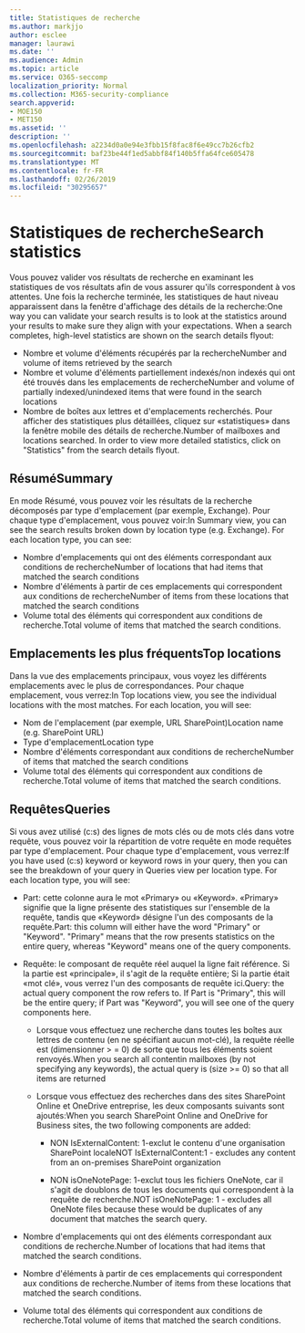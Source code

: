 ```yaml
---
title: Statistiques de recherche
ms.author: markjjo
author: esclee
manager: laurawi
ms.date: ''
ms.audience: Admin
ms.topic: article
ms.service: O365-seccomp
localization_priority: Normal
ms.collection: M365-security-compliance
search.appverid:
- MOE150
- MET150
ms.assetid: ''
description: ''
ms.openlocfilehash: a2234d0a0e94e3fbb15f8fac8f6e49cc7b26cfb2
ms.sourcegitcommit: baf23be44f1ed5abbf84f140b5ffa64fce605478
ms.translationtype: MT
ms.contentlocale: fr-FR
ms.lasthandoff: 02/26/2019
ms.locfileid: "30295657"
---
```

# <a name="search-statistics"></a><span data-ttu-id="7d211-102">Statistiques de recherche</span><span class="sxs-lookup"><span data-stu-id="7d211-102">Search statistics</span></span>

<span data-ttu-id="7d211-p101">Vous pouvez valider vos résultats de recherche en examinant les statistiques de vos résultats afin de vous assurer qu'ils correspondent à vos attentes. Une fois la recherche terminée, les statistiques de haut niveau apparaissent dans la fenêtre d'affichage des détails de la recherche:</span><span class="sxs-lookup"><span data-stu-id="7d211-p101">One way you can validate your search results is to look at the statistics around your results to make sure they align with your expectations. When a search completes, high-level statistics are shown on the search details flyout:</span></span>
- <span data-ttu-id="7d211-105">Nombre et volume d'éléments récupérés par la recherche</span><span class="sxs-lookup"><span data-stu-id="7d211-105">Number and volume of items retrieved by the search</span></span>
- <span data-ttu-id="7d211-106">Nombre et volume d'éléments partiellement indexés/non indexés qui ont été trouvés dans les emplacements de recherche</span><span class="sxs-lookup"><span data-stu-id="7d211-106">Number and volume of partially indexed/unindexed items that were found in the search locations</span></span>
- <span data-ttu-id="7d211-p102">Nombre de boîtes aux lettres et d'emplacements recherchés. Pour afficher des statistiques plus détaillées, cliquez sur «statistiques» dans la fenêtre mobile des détails de recherche.</span><span class="sxs-lookup"><span data-stu-id="7d211-p102">Number of mailboxes and locations searched. In order to view more detailed statistics, click on "Statistics" from the search details flyout.</span></span>

## <a name="summary"></a><span data-ttu-id="7d211-109">Résumé</span><span class="sxs-lookup"><span data-stu-id="7d211-109">Summary</span></span>

<span data-ttu-id="7d211-p103">En mode Résumé, vous pouvez voir les résultats de la recherche décomposés par type d'emplacement (par exemple, Exchange). Pour chaque type d'emplacement, vous pouvez voir:</span><span class="sxs-lookup"><span data-stu-id="7d211-p103">In Summary view, you can see the search results broken down by location type (e.g. Exchange). For each location type, you can see:</span></span>
- <span data-ttu-id="7d211-112">Nombre d'emplacements qui ont des éléments correspondant aux conditions de recherche</span><span class="sxs-lookup"><span data-stu-id="7d211-112">Number of locations that had items that matched the search conditions</span></span>
- <span data-ttu-id="7d211-113">Nombre d'éléments à partir de ces emplacements qui correspondent aux conditions de recherche</span><span class="sxs-lookup"><span data-stu-id="7d211-113">Number of items from these locations that matched the search conditions</span></span>
- <span data-ttu-id="7d211-114">Volume total des éléments qui correspondent aux conditions de recherche.</span><span class="sxs-lookup"><span data-stu-id="7d211-114">Total volume of items that matched the search conditions.</span></span>

## <a name="top-locations"></a><span data-ttu-id="7d211-115">Emplacements les plus fréquents</span><span class="sxs-lookup"><span data-stu-id="7d211-115">Top locations</span></span>

<span data-ttu-id="7d211-p104">Dans la vue des emplacements principaux, vous voyez les différents emplacements avec le plus de correspondances. Pour chaque emplacement, vous verrez:</span><span class="sxs-lookup"><span data-stu-id="7d211-p104">In Top locations view, you see the individual locations with the most matches. For each location, you will see:</span></span>
- <span data-ttu-id="7d211-118">Nom de l'emplacement (par exemple, URL SharePoint)</span><span class="sxs-lookup"><span data-stu-id="7d211-118">Location name (e.g. SharePoint URL)</span></span>
- <span data-ttu-id="7d211-119">Type d'emplacement</span><span class="sxs-lookup"><span data-stu-id="7d211-119">Location type</span></span>
- <span data-ttu-id="7d211-120">Nombre d'éléments correspondant aux conditions de recherche</span><span class="sxs-lookup"><span data-stu-id="7d211-120">Number of items that matched the search conditions</span></span>
- <span data-ttu-id="7d211-121">Volume total des éléments qui correspondent aux conditions de recherche.</span><span class="sxs-lookup"><span data-stu-id="7d211-121">Total volume of items that matched the search conditions.</span></span>

## <a name="queries"></a><span data-ttu-id="7d211-122">Requêtes</span><span class="sxs-lookup"><span data-stu-id="7d211-122">Queries</span></span>

<span data-ttu-id="7d211-p105">Si vous avez utilisé (c:s) des lignes de mots clés ou de mots clés dans votre requête, vous pouvez voir la répartition de votre requête en mode requêtes par type d'emplacement. Pour chaque type d'emplacement, vous verrez:</span><span class="sxs-lookup"><span data-stu-id="7d211-p105">If you have used (c:s) keyword or keyword rows in your query, then you can see the breakdown of your query in Queries view per location type. For each location type, you will see:</span></span>

- <span data-ttu-id="7d211-p106">Part: cette colonne aura le mot «Primary» ou «Keyword». «Primary» signifie que la ligne présente des statistiques sur l'ensemble de la requête, tandis que «Keyword» désigne l'un des composants de la requête.</span><span class="sxs-lookup"><span data-stu-id="7d211-p106">Part: this column will either have the word "Primary" or "Keyword". "Primary" means that the row presents statistics on the entire query, whereas "Keyword" means one of the query components.</span></span>

- <span data-ttu-id="7d211-p107">Requête: le composant de requête réel auquel la ligne fait référence. Si la partie est «principale», il s'agit de la requête entière; Si la partie était «mot clé», vous verrez l'un des composants de requête ici.</span><span class="sxs-lookup"><span data-stu-id="7d211-p107">Query: the actual query component the row refers to. If Part is "Primary", this will be the entire query; if Part was "Keyword", you will see one of the query components here.</span></span>
  
  - <span data-ttu-id="7d211-129">Lorsque vous effectuez une recherche dans toutes les boîtes aux lettres de contenu (en ne spécifiant aucun mot-clé), la requête réelle est (dimensionner > = 0) de sorte que tous les éléments soient renvoyés.</span><span class="sxs-lookup"><span data-stu-id="7d211-129">When you search all contentin mailboxes (by not specifying any keywords), the actual query is (size >= 0) so that all items are returned</span></span>
  
  - <span data-ttu-id="7d211-130">Lorsque vous effectuez des recherches dans des sites SharePoint Online et OneDrive entreprise, les deux composants suivants sont ajoutés:</span><span class="sxs-lookup"><span data-stu-id="7d211-130">When you search SharePoint Online and OneDrive for Business sites, the two following components are added:</span></span>
    
    - <span data-ttu-id="7d211-131">NON IsExternalContent: 1-exclut le contenu d'une organisation SharePoint locale</span><span class="sxs-lookup"><span data-stu-id="7d211-131">NOT IsExternalContent:1 - excludes any content from an on-premises SharePoint organization</span></span>
    
    - <span data-ttu-id="7d211-132">NON isOneNotePage: 1-exclut tous les fichiers OneNote, car il s'agit de doublons de tous les documents qui correspondent à la requête de recherche.</span><span class="sxs-lookup"><span data-stu-id="7d211-132">NOT isOneNotePage: 1 - excludes all OneNote files because these would be duplicates of any document that matches the search query.</span></span>

- <span data-ttu-id="7d211-133">Nombre d'emplacements qui ont des éléments correspondant aux conditions de recherche.</span><span class="sxs-lookup"><span data-stu-id="7d211-133">Number of locations that had items that matched the search conditions.</span></span>

- <span data-ttu-id="7d211-134">Nombre d'éléments à partir de ces emplacements qui correspondent aux conditions de recherche.</span><span class="sxs-lookup"><span data-stu-id="7d211-134">Number of items from these locations that matched the search conditions.</span></span>

- <span data-ttu-id="7d211-135">Volume total des éléments qui correspondent aux conditions de recherche.</span><span class="sxs-lookup"><span data-stu-id="7d211-135">Total volume of items that matched the search conditions.</span></span>